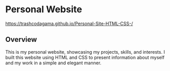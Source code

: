 # Personal Website

https://trashcodagama.github.io/Personal-Site-HTML-CSS-/

## Overview

This is my personal website, showcasing my projects, skills, and interests. I built this website using HTML and CSS to present information about myself and my work in a simple and elegant manner.
